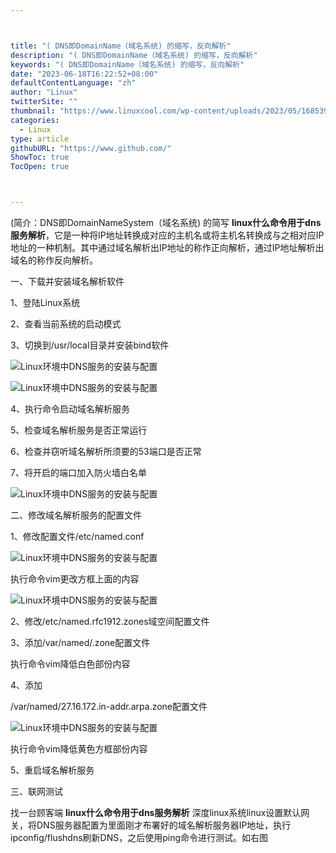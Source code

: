 ```yaml
---



title: "( DNS即DomainName（域名系统) 的缩写，反向解析"
description: "( DNS即DomainName（域名系统) 的缩写，反向解析"
keywords: "( DNS即DomainName（域名系统) 的缩写，反向解析"
date: "2023-06-18T16:22:52+08:00"
defaultContentLanguage: "zh"
author: "Linux"
twitterSite: ""
thumbnail: "https://www.linuxcool.com/wp-content/uploads/2023/05/1685390776692_2.png"
categories:
  - Linux
type: article
githubURL: "https://www.github.com/"
ShowToc: true
TocOpen: true



---
```


(简介：DNS即DomainNameSystem（域名系统) 的简写 **linux什么命令用于dns服务解析**，它是一种将IP地址转换成对应的主机名或将主机名转换成与之相对应IP地址的一种机制。其中通过域名解析出IP地址的称作正向解析，通过IP地址解析出域名的称作反向解析。

一、下载并安装域名解析软件

1、登陆Linux系统

2、查看当前系统的启动模式

3、切换到/usr/local目录并安装bind软件

![Linux环境中DNS服务的安装与配置](https://www.linuxcool.com/wp-content/uploads/2023/05/1685390776692_2.png)

![Linux环境中DNS服务的安装与配置](https://www.linuxcool.com/wp-content/uploads/2023/05/1685390776692_3.png)

4、执行命令启动域名解析服务

5、检查域名解析服务是否正常运行

6、检查并窃听域名解析所须要的53端口是否正常

7、将开启的端口加入防火墙白名单

![Linux环境中DNS服务的安装与配置](https://www.linuxcool.com/wp-content/uploads/2023/05/1685390776692_7.png)

二、修改域名解析服务的配置文件

1、修改配置文件/etc/named.conf

![Linux环境中DNS服务的安装与配置](https://www.linuxcool.com/wp-content/uploads/2023/05/1685390776692_8.png)

执行命令vim更改方框上面的内容

![Linux环境中DNS服务的安装与配置](https://www.linuxcool.com/wp-content/uploads/2023/05/1685390776692_9.png)

2、修改/etc/named.rfc1912.zones域空间配置文件

3、添加/var/named/.zone配置文件

执行命令vim降低白色部份内容

4、添加

/var/named/27.16.172.in-addr.arpa.zone配置文件

![Linux环境中DNS服务的安装与配置](https://www.linuxcool.com/wp-content/uploads/2023/05/1685390776692_10.png)

执行命令vim降低黄色方框部份内容

5、重启域名解析服务

三、联网测试

找一台顾客端 **linux什么命令用于dns服务解析** 深度linux系统linux设置默认网关，将DNS服务器配置为里面刚才布署好的域名解析服务器IP地址，执行ipconfig/flushdns刷新DNS，之后使用ping命令进行测试。如右图